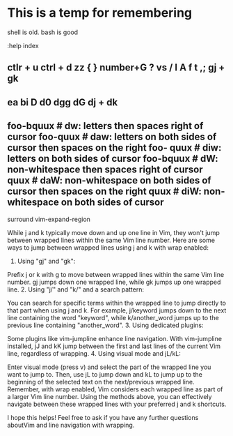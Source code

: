 # This is a temp for remembering

shell is old. bash is good

:help index

ctlr + u
ctrl + d
zz
{
}
number+G
? vs / 
I A
f t ,;
gj + gk
--------------
ea
bi
D
d0
dgg
dG
dj + dk
-------------
foo-bquux  # dw:  letters then spaces right of cursor
foo-quux   # daw: letters on both sides of cursor then spaces on the right 
foo- quux  # diw: letters on both sides of cursor
foo-bquux  # dW:  non-whitespace then spaces right of cursor
quux       # daW: non-whitespace on both sides of cursor then spaces on the right
 quux      # diW: non-whitespace on both sides of cursor
--------
surround
vim-expand-region


While j and k typically move down and up one line in Vim, they won't jump between wrapped lines within the same Vim line number. Here are some ways to jump between wrapped lines using j and k with wrap enabled:

1. Using "gj" and "gk":

Prefix j or k with g to move between wrapped lines within the same Vim line number. gj jumps down one wrapped line, while gk jumps up one wrapped line.
2. Using "j/" and "k/" and a search pattern:

You can search for specific terms within the wrapped line to jump directly to that part when using j and k. For example, j/keyword jumps down to the next line containing the word "keyword", while k/another_word jumps up to the previous line containing "another_word".
3. Using dedicated plugins:

Some plugins like vim-jumpline enhance line navigation. With vim-jumpline installed, jJ and kK jump between the first and last lines of the current Vim line, regardless of wrapping.
4. Using visual mode and jL/kL:

Enter visual mode (press v) and select the part of the wrapped line you want to jump to. Then, use jL to jump down and kL to jump up to the beginning of the selected text on the next/previous wrapped line.
Remember, with wrap enabled, Vim considers each wrapped line as part of a larger Vim line number. Using the methods above, you can effectively navigate between these wrapped lines with your preferred j and k shortcuts.

I hope this helps! Feel free to ask if you have any further questions aboutVim and line navigation with wrapping.
